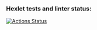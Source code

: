 ### Hexlet tests and linter status:
[![Actions Status](https://github.com/zlodey349/python-project-49/actions/workflows/hexlet-check.yml/badge.svg)](https://github.com/zlodey349/python-project-49/actions)